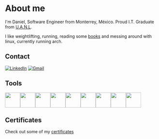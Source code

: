 # About me
I'm Daniel, Software Engineer from Monterrey, México. Proud I.T. Graduate from <a href="https://www.uanl.mx/en/uanl-at-a-glance/">U.A.N.L</a>. 

I like weightlifting, running, reading some <a href="https://www.goodreads.com/review/list/176531508-daniel?shelf=read">books</a> and messing around with linux, currently running arch.

## Contact

[![LinkedIn](https://img.shields.io/badge/LinkedIn-%230077B5.svg?logo=linkedin&logoColor=white)](https://linkedin.com/in/danielscc) 
[![Gmail](https://img.shields.io/badge/Gmail-%23D14836.svg?logo=gmail&logoColor=white)](mailto:daniel.cruzcts@gmail.com)

## Tools

<div style="display: flex; flex-wrap: wrap; align-items: center;">
    <img height="50" src="https://user-images.githubusercontent.com/25181517/121405384-444d7300-c95d-11eb-959f-913020d3bf90.png"> 
    <img height="50" src="https://user-images.githubusercontent.com/25181517/121405754-b4f48f80-c95d-11eb-8893-fc325bde617f.png">
    <img height="50" src="https://raw.githubusercontent.com/michaelkolesidis/tech-icons/3f4f5fbef9a8e5dae8dc9cab983472a9222993b9/icons/html5/html5-original.svg">
    <img height="50" src="https://raw.githubusercontent.com/michaelkolesidis/tech-icons/3f4f5fbef9a8e5dae8dc9cab983472a9222993b9/icons/css3/css3-original.svg">
    <img height="50" src="https://raw.githubusercontent.com/onemarc/tech-icons/e0e9d27d9e004526fc715d77210b6d0046a9e4b5/icons/javascript.svg"> 
    <img height="50" src="https://raw.githubusercontent.com/onemarc/tech-icons/e0e9d27d9e004526fc715d77210b6d0046a9e4b5/icons/typescript.svg">
    <img height="50" src="https://user-images.githubusercontent.com/25181517/183890595-779a7e64-3f43-4634-bad2-eceef4e80268.png"> 
    <img height="50" src="https://user-images.githubusercontent.com/25181517/183911544-95ad6ba7-09bf-4040-ac44-0adafedb9616.png">
    <img height="50" src="https://raw.githubusercontent.com/dheereshagrwal/colored-icons/0bafca8be51a7290244f4219e42b4a530a5dfefb/public/icons/postgresql/postgresql.svg">
</div>

## Certificates

Check out some of my <a href="https://github.com/danielscc/certificates">certificates</a>
